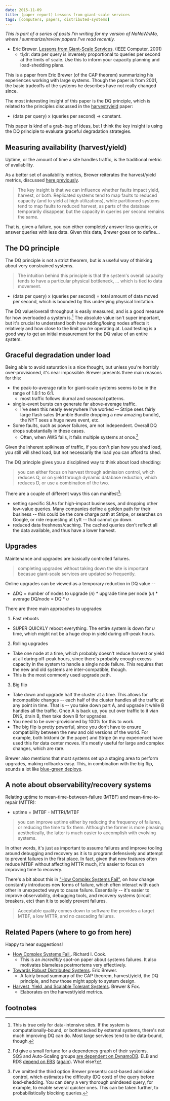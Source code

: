 ```yaml
---
date: 2015-11-09
title: (paper report) Lessons from giant-scale services
tags: [computers, papers, distributed-systems]
---
```


*This is part of a series of posts I'm writing for my version of NaNoWriMo, where I summarize/review papers I've read recently.*

- Eric Brewer. [Lessons from Giant-Scale Services][giant-scale]. (IEEE Computer, 2001)
  - tl;dr: data per query is inversely proportional to queries per second at the limits of scale. Use this to inform your capacity planning and load-shedding plans.

This is a paper from Eric Brewer (of the CAP theorem) summarizing his experiences working with large systems. Though the paper is from 2001, the basic tradeoffs of the systems he describes have not really changed since.

The most interesting insight of this paper is the DQ principle, which is related to the principles discussed in the [harvest/yield][harvest-yield] paper:

- (data per query) x (queries per second) &rarr; constant.

This paper is kind of a grab-bag of ideas, but I think the key insight is using the DQ principle to evaluate graceful degradation strategies.

## Measuring availability (harvest/yield)

Uptime, or the amount of time a site handles traffic, is the traditional metric of availability.

As a better set of availability metrics, Brewer reiterates the harvest/yield metrics, discussed [here previously][harvest-yield-heading].

> The key insight is that we can influence whether faults impact yield, harvest, or both. Replicated systems tend to map faults to reduced capacity (and to yield at high utilizations), while partitioned systems tend to map faults to reduced harvest, as parts of the database temporarily disappear, but the capacity in queries per second remains the same.

That is, given a failure, you can either completely answer less queries, or answer queries with less data. Given this data, Brewer goes on to define...

## The DQ principle

The DQ principle is not a strict theorem, but is a useful way of thinking about very constrained systems.

> The intuition behind this principle is that the system's overall capacity tends to have a particular physical bottleneck, ... which is tied to data movement.

- (data per query) x (queries per second) = total amount of data moved per second, which is bounded by this underlying physical limitation.

The DQ value/overall throughput is easily measured, and is a good measure for how overloaded a system is.[^1] The absolute value isn't super important, but it's crucial to understand both how adding/losing nodes affects it relatively and how close to the limit you're operating at. Load testing is a good way to get an initial measurement for the DQ value of an entire system.

## Graceful degradation under load

Being able to avoid saturation is a nice thought, but unless you're horribly over-provisioned, it's near impossible. Brewer presents three main reasons for this:

- the peak-to-average ratio for giant-scale systems seems to be in the range of 1.6:1 to 6:1.
  - most traffic follows diurnal and seasonal patterns.
- single-event bursts can generate far above-average traffic.
  - I've seen this nearly everywhere I've worked -- Stripe sees fairly large flash sales (Humble Bundle dropping a new amazing bundle), the NYT sees a huge news event, etc.
- Some faults, such as power failures,  are not independent. Overall DQ drops substantially in these cases.
  - Often, when AWS fails, it fails multiple systems at once.[^2] 

Given the inherent spikiness of traffic, if you don't plan how you shed load, you still will shed load, but not necessarily the load you can afford to shed.

The DQ principle gives you a disciplined way to think about load shedding:

> you can either focus on harvest through admission control, which reduces Q, or on yield through dynamic database reduction, which reduces D, or use a combination of the two.

There are a couple of different ways this can manifest[^3]:

- setting specific SLAs for high-impact businesses, and dropping other low-value queries. Many companies define a golden path for their business -- this could be the core charge path at Stripe, or searches on Google, or ride requesting at Lyft -- that cannot go down.
- reduced data freshness/caching. The cached queries don't reflect all the data available, and thus have a lower harvest.

## Upgrades

Maintenance and upgrades are basically controlled failures.

> completing upgrades without taking down the site is important becasue giant-scale services are updated so frequently.

Online upgrades can be viewed as a temporary reduction in DQ value --

- ΔDQ = number of nodes to upgrade (*n*) * upgrade time per node (*u*) * average DQ/node = DQ * *u*

There are three main approaches to upgrades:

1. Fast reboots
  - SUPER QUICKLY reboot everything. The entire system is down for *u* time, which might not be a huge drop in yield during off-peak hours.
2. Rolling upgrades
  - Take one node at a time, which probably doesn't reduce harvest or yield at all during off-peak hours, since there's probably enough excess capacity in the system to handle a single node failure. This requires that the new and old systems are inter-compatible, though.
  - This is the most commonly used upgrade path.
3. Big flip
  - Take down and upgrade half the cluster at a time. This allows for incompatible changes -- each half of the cluster handles all the traffic at any point in time. That is -- you take down part A, and upgrade it while B handles all the traffic. Once A is back up, you cut over traffic to it vian DNS, drain B, then take down B for upgrades.
  - You need to be over-provisioned by 100% for this to work.
  - The big flip is pretty powerful, since you don't have to ensure compatibility between the new and old versions of the world. For example, both Inktomi (in the paper) and Stripe (in my experience) have used this for data center moves. It's mostly useful for large and complex changes, which are rare.

Brewer also mentions that most systems set up a staging area to perform upgrades, making rollbacks easy. This, in combination with the big flip, sounds a lot like [blue-green deploys][blue-green-deploys].

## A note about observability/recovery systems

Relating uptime to mean-time-between-failure (MTBF) and mean-time-to-repair (MTTR):

- uptime = (MTBF - MTTR)/MTBF

> you can improve uptime either by reducing the frequency of failures, or reducing the time to fix them. Although the former is more pleasing aesthetically, the latter is much easier to accomplish with evolving systems.

In other words, it's just as important to assume failures and improve tooling around debugging and recovery as it is to program defensively and attempt to prevent failures in the first place. In fact, given that new features often reduce MTBF without affecting MTTR much, it's easier to focus on improving time to recovery.

There's a bit about this in ["How Complex Systems Fail"][how-complex-systems-fail], on how change constantly introduces new forms of failure, which often interact with each other in unexpected ways to cause failure. Essentially -- it's easier to improve observability, debugging tools, and recovery systems (circuit breakers, etc) than it is to solely prevent failures.

> Acceptable quality comes down to software the provides a target MTBF, a low MTTR, and no cascading failures.

## Related Papers (where to go from here)

Happy to hear suggestions!

- [How Complex Systems Fail.][how-complex-systems-fail]. Richard I. Cook.
  - This is an _incredibly_ spot-on paper about systems failures. It also motivates blameless postmortems very effectively.
- [Towards Robust Distributed Systems][podc-keynote]. Eric Brewer.
  - A fairly broad summary of the CAP theorem, harvest/yield, the DQ principle, and how those might apply to system design.
- [Harvest, Yield, and Scalable Tolerant Systems](http://citeseerx.ist.psu.edu/viewdoc/download?doi=10.1.1.24.3690&rep=rep1&type=pdf). Brewer & Fox.
  - Elaborates on the harvest/yield metrics.

## footnotes

[^1]: This is true only for data-intensive sites. If the system is computationally-bound, or bottlenecked by external systems, there's not much improving DQ can do. Most large services tend to be data-bound, though.

[^2]: I'd give a small fortune for a dependency graph of their systems.<br>SQS and Auto-Scaling groups [are dependent on DynamoDB][dynamo-sqs]. ELB and RDS [depend on EBS][ebs] ([again][ebs-2]). What else?

[^3]: I've omitted the third option Brewer presents: cost-based admission control, which estimates the difficulty (DQ cost) of the query before load-shedding. You can deny a very thorough unindexed query, for example, to enable several quicker ones. This can be taken further, to probabilistically blocking queries.

[dynamo-sqs]: https://aws.amazon.com/message/5467D2/#Impact_on_Other_Services
[ebs]: https://aws.amazon.com/message/2329B7/
[ebs-2]: https://aws.amazon.com/message/680342/
[giant-scale]: http://www.cs.berkeley.edu/~brewer/Giant.pdf
[harvest-yield]: /harvest-yield
[harvest-yield-heading]: /harvest-yield/#harvest-yield-definition
[blue-green-deploys]: http://martinfowler.com/bliki/BlueGreenDeployment.html
[how-complex-systems-fail]: http://web.mit.edu/2.75/resources/random/How%20Complex%20Systems%20Fail.pdf
[podc-keynote]: https://www.cs.berkeley.edu/~brewer/cs262b-2004/PODC-keynote.pdf
